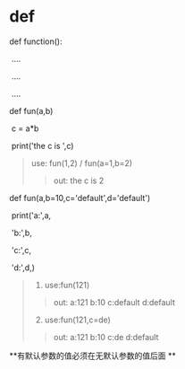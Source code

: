 # def

def function():

​    ....

​    ....

​    ....



def fun(a,b)

​    c = a*b

​    print('the c is ',c)

> use: fun(1,2) / fun(a=1,b=2)
>
> > out: the c is 2



def fun(a,b=10,c='default',d='default')

​    print('a:',a,

​    'b:',b,

​    'c:',c,

​    'd:',d,)

> 1. use:fun(121)
>
> > out:   a:121 b:10 c:default d:default
>
> 2. use:fun(121,c=de)
>
> > out:   a:121 b:10 c:de d:default

**有默认参数的值必须在无默认参数的值后面 **






